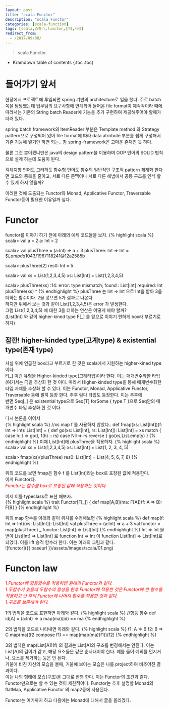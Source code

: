 ```yaml
---
layout: post
title: "scala Functor"
description: "scala Functor"
categories: [scala-function]
tags: [scala,스칼라,functor,함자,사상]
redirect_from:
  - /2017/09/08/
---
```


> scala Functor.
>


* Kramdown table of contents
{:toc .toc}

# 들어가기 앞서
현장에서 프로젝트에 투입되면 spring 기반의 architecture로 일을 했다. 주로 batch 쪽을 담당했는데 업무팀의 요구사항에 연계되어 들어온 file format이 제각각이라 때에 따라서는 기존의 String batch Reader에 기능을 추가 구현하여 제공해주어야 할때가 더러 있다.  

spring batch framework의 ItemReader 부분은 Template method 와 Strategy pattern으로 구성되어 있어 file format에 따라 data atrribute 부분를 쉽게 구성해서 기존 기능에 넣기만 하면 되는.. 참 spring-framework은 고마운 존재인 듯 하다.  

물론 그것 뿐이겠냐만은 java의 design pattern을 이용하며 OOP 언어의 SOLID 법칙으로 설계 하는데 도움이 된다.  

객체지향 언어도 그러하듯 함수형 언어도 함수의 일반적인 구조적 pattern 체계화 한다면 코드의 중복을 줄이고, 서로 다른 문맥이나 서로 다른 해법에서 공통 구조를 인식 할 수 있게 하지 않을까?

이러한 것에 도출되는 Functor와 Monad, Applicative Functor, Traversable Functor등이 필요한 이유일까 싶다.  



# Functor
functor를 이야기 하기 전에 아래의 예제 코드들을 보자.
{% highlight scala %}
scala> val a = 2
a: Int = 2
 
scala> val plusThree = (a:Int) => a + 3
plusThree: Int => Int = $$Lambda$1043/1967118241@12a2585b
 
scala> plusThree(2)
res0: Int = 5
 
scala> val xs = List(1,2,3,4,5)
xs: List[Int] = List(1,2,3,4,5)
 
scala> plusThree(xs)
:14: error: type mismatch;
 found   : List[Int]
 required: Int
       plusThree(xs)
                 ^
{% endhighlight %}
plusThree 는 Int => Int 으로 Int을 받아 3을 더하는 함수이다. 2을 넣으면 5가 결과로 나온다.  
하지만 위에서 보는 것과 같이 List(1,2,3,4,5)은 error 가 발생한다.  
그럼 List(1,2,3,4,5) 에 대한 3을 더하는 연산은 어떻게 해야 할까?  
(List[Int] 와 같이 higher-kined type F[_] 를 앞으로 이야기 편하게 box라 부르기로 하자)  

## 잠깐! higher-kinded type(고계type) & existential type(존재 type)
사실 위에 언급한 box라고 부르기로 한 것은 scala에서 지원하는 higher-kined type이다.  
F[\_] 이런 유형을 Higher-kinded type(고계타입)이라 한다. 이는 매개변수화한 타입 (여기서는 F)을 추상화 한 것 이다. 따라서 Higher-kinded type을 통해 매개변수화한 타입 자체를 추상화 할 수 있다. 이는 Functor, Monad, Applicative Functor, Traversable 등에 필히 등장 한다. 추후 람다 타입도 등장한다. 이는 추후에   
반면 Seq[\_] 은 existential type으로 Seq[T] forSome { type T }으로 Seq안의 매개변수 타입 추상화 한 것 이다.  

다시 본론을 이어서  
{% highlight scala %}
//xs map f 를 사용하지 않았다..
def fmap(xs: List[Int])(f: Int => Int): List[Int] = {
  def go(xs: List[Int], rs: List[Int]): List[Int] = xs match {
    case h::t => go(t, f(h) :: rs)
    case Nil => rs.reverse
  }
  go(xs,List.empty)
}
{% endhighlight %}
이제 List[Int]에 plusThree을 적용하자.
{% highlight scala %}
scala> val xs = List(1,2,3,4,5)
xs: List[Int] = List(1, 2, 3, 4, 5)
 
scala> fmap(xs)(plusThree)
res0: List[Int] = List(4, 5, 6, 7, 8)
{% endhighlight %}

위의 코드를 보면 fmap은 함수 f 를  List[Int]라는 box로 포장된 값에 적용한다.  
이게 Functor다.  
<span style="color:red">*Functor는 함수를 box로 포장된 값에 적용하는 것이다.*</span>

이제 이를 typeclass로 표현 해보자.  
{% highlight scala %}
trait Functor[F[_]] {
  def map[A,B](ma: F[A])(f: A => B): F[B]
}
{% endhighlight %}

위의 map 함수를 아래와 같이 위치를 수정해보면
{% highlight scala %}
def map(f: Int => Int)(xs: List[Int]): List[Int]
val plusThree = (a:Int) => a + 3
val functor = map(plusThree) _
functor: List[Int] => List[Int]
{% endhighlight %}
Int => Int 을 받아 List[Int] => List[Int] 로 function Int => Int 이 function List[Int] => List[Int]로 되었다. 이를 lift 승격 함수라 한다. 이는 아래의 그림과 같다.  
![functor]({{ baseurl }}/assets/images/scala/01.png)  

# Functon law
<span style="color:red">1.*Functor에 항등함수를 적용하면 원래의 Functor와 같다.*</span>  
<span style="color:red">1.*두함수가 있을때 두함수의 합성을 한후 Functor에 적용한 것은 Functor에 한 함수를 적용하고 난 후의 Functor에  나머지 함수를 적용한 것과 같다.*</span>  
<span style="color:red">1.*구조를 보존해야 한다.*</span>  

1의 법칙을 코드로 표현하면 아래와 같다. 
{% highlight scala %}
//항등 함수 
def id[A] = (a:Int) => a
map(ma)(id) == ma
{% endhighlight %}

2의 법칙을 코드로 나타내면 아래와 같다.
{% highlight scala %}
f1: A => B
f2: B => C
map(ma)(f2 compose f1) == map(map(ma)(f1))(f2)
{% endhighlight %}

3의 법칙은 map(List[A])(f) 의 결과는 List[A]의 구조를 변경해서는 안된다. 이는 List[A]의 길이가 같고, 해당 요소들은 같은 순서대어야 한다. 예를 들어 예외를 던지거나, 요소를 제거하는 등은 안 된다.  
거울에 비친 자신의 모습을 볼때, 거울에 보이는 모습은 나를 project하여 비추어진 결과이다.  
이는 나의 형태에 모습(구조)을 그대로 반영 한다. 이는 Functor의 조건과 같다.  
Functor만으로는 할 수 있는 것이 제한적이다. Functor는 추후 설명할 Monad의 flatMap, Applicative Functor 의 map2등에 사용된다.  

Functor는 여기까지 하고 다음에는 Monad에 대해서 글을 올리겠다.

[^1]: This is a footnote.

[kramdown]: https://kramdown.gettalong.org/
[Simple Texture]: https://github.com/yizeng/jekyll-theme-simple-texture
